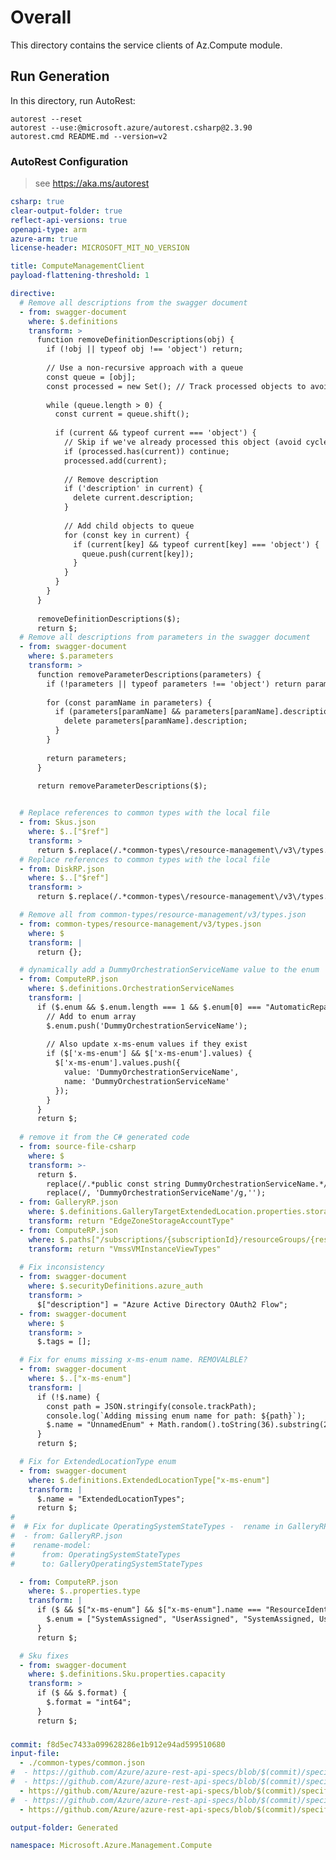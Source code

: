 ﻿# Overall
This directory contains the service clients of Az.Compute module.

## Run Generation
In this directory, run AutoRest:
```
autorest --reset
autorest --use:@microsoft.azure/autorest.csharp@2.3.90
autorest.cmd README.md --version=v2
```

### AutoRest Configuration
> see https://aka.ms/autorest

``` yaml
csharp: true
clear-output-folder: true
reflect-api-versions: true
openapi-type: arm
azure-arm: true
license-header: MICROSOFT_MIT_NO_VERSION

title: ComputeManagementClient
payload-flattening-threshold: 1

directive:
  # Remove all descriptions from the swagger document
  - from: swagger-document
    where: $.definitions
    transform: >
      function removeDefinitionDescriptions(obj) {
        if (!obj || typeof obj !== 'object') return;
        
        // Use a non-recursive approach with a queue
        const queue = [obj];
        const processed = new Set(); // Track processed objects to avoid cycles
        
        while (queue.length > 0) {
          const current = queue.shift();
          
          if (current && typeof current === 'object') {
            // Skip if we've already processed this object (avoid cycles)
            if (processed.has(current)) continue;
            processed.add(current);
            
            // Remove description
            if ('description' in current) {
              delete current.description;
            }
            
            // Add child objects to queue
            for (const key in current) {
              if (current[key] && typeof current[key] === 'object') {
                queue.push(current[key]);
              }
            }
          }
        }
      }
      
      removeDefinitionDescriptions($);
      return $;
  # Remove all descriptions from parameters in the swagger document
  - from: swagger-document
    where: $.parameters
    transform: >
      function removeParameterDescriptions(parameters) {
        if (!parameters || typeof parameters !== 'object') return parameters;
        
        for (const paramName in parameters) {
          if (parameters[paramName] && parameters[paramName].description) {
            delete parameters[paramName].description;
          }
        }
        
        return parameters;
      }
      
      return removeParameterDescriptions($);


  # Replace references to common types with the local file
  - from: Skus.json
    where: $..["$ref"]
    transform: >
      return $.replace(/.*common-types\/resource-management\/v3\/types.json.*/, './common-types/common.json')
  # Replace references to common types with the local file
  - from: DiskRP.json
    where: $..["$ref"]
    transform: >
      return $.replace(/.*common-types\/resource-management\/v3\/types.json.*/, './common-types/common.json')

  # Remove all from common-types/resource-management/v3/types.json
  - from: common-types/resource-management/v3/types.json
    where: $
    transform: |
      return {};

  # dynamically add a DummyOrchestrationServiceName value to the enum 
  - from: ComputeRP.json
    where: $.definitions.OrchestrationServiceNames
    transform: |
      if ($.enum && $.enum.length === 1 && $.enum[0] === "AutomaticRepairs") {
        // Add to enum array
        $.enum.push('DummyOrchestrationServiceName');
        
        // Also update x-ms-enum values if they exist
        if ($['x-ms-enum'] && $['x-ms-enum'].values) {
          $['x-ms-enum'].values.push({
            value: 'DummyOrchestrationServiceName',
            name: 'DummyOrchestrationServiceName'
          });
        }
      }
      return $;
    
  # remove it from the C# generated code
  - from: source-file-csharp
    where: $ 
    transform: >-
      return $.
        replace(/.*public const string DummyOrchestrationServiceName.*/g,'').
        replace(/, 'DummyOrchestrationServiceName'/g,'');
  - from: GalleryRP.json
    where: $.definitions.GalleryTargetExtendedLocation.properties.storageAccountType["x-ms-enum"].name
    transform: return "EdgeZoneStorageAccountType"
  - from: ComputeRP.json
    where: $.paths["/subscriptions/{subscriptionId}/resourceGroups/{resourceGroupName}/providers/Microsoft.Compute/virtualMachineScaleSets/{vmScaleSetName}/virtualMachines/{instanceId}"].get.parameters[?(@.name === "$expand")]["x-ms-enum"].name
    transform: return "VmssVMInstanceViewTypes"
  
  # Fix inconsistency
  - from: swagger-document
    where: $.securityDefinitions.azure_auth
    transform: >
      $["description"] = "Azure Active Directory OAuth2 Flow";
  - from: swagger-document
    where: $
    transform: >
      $.tags = [];

  # Fix for enums missing x-ms-enum name. REMOVALBLE?
  - from: swagger-document
    where: $..["x-ms-enum"]
    transform: |
      if (!$.name) {
        const path = JSON.stringify(console.trackPath);
        console.log(`Adding missing enum name for path: ${path}`);
        $.name = "UnnamedEnum" + Math.random().toString(36).substring(2, 8);
      }
      return $;

  # Fix for ExtendedLocationType enum
  - from: swagger-document
    where: $.definitions.ExtendedLocationType["x-ms-enum"]
    transform: |
      $.name = "ExtendedLocationTypes";
      return $;
#
#  # Fix for duplicate OperatingSystemStateTypes -  rename in GalleryRP.json
#  - from: GalleryRP.json
#    rename-model:
#      from: OperatingSystemStateTypes
#      to: GalleryOperatingSystemStateTypes

  - from: ComputeRP.json
    where: $..properties.type
    transform: |
      if ($ && $["x-ms-enum"] && $["x-ms-enum"].name === "ResourceIdentityType") {
        $.enum = ["SystemAssigned", "UserAssigned", "SystemAssigned, UserAssigned", "None"];
      }
      return $;

  # Sku fixes 
  - from: swagger-document
    where: $.definitions.Sku.properties.capacity
    transform: >
      if ($ && $.format) {
        $.format = "int64";
      }
      return $;
 ```
###
``` yaml
commit: f8d5ec7433a099628286e1b912e94ad599510680
input-file: 
  - ./common-types/common.json
#  - https://github.com/Azure/azure-rest-api-specs/blob/$(commit)/specification/compute/resource-manager/Microsoft.Compute/ComputeRP/stable/2024-11-01/ComputeRP.json
#  - https://github.com/Azure/azure-rest-api-specs/blob/$(commit)/specification/compute/resource-manager/Microsoft.Compute/DiskRP/stable/2024-03-02/DiskRP.json
  - https://github.com/Azure/azure-rest-api-specs/blob/$(commit)/specification/compute/resource-manager/Microsoft.Compute/Skus/stable/2021-07-01/skus.json
#  - https://github.com/Azure/azure-rest-api-specs/blob/$(commit)/specification/compute/resource-manager/Microsoft.Compute/GalleryRP/stable/2024-03-03/GalleryRP.json
  - https://github.com/Azure/azure-rest-api-specs/blob/$(commit)/specification/compute/resource-manager/Microsoft.Compute/CloudserviceRP/stable/2022-09-04/cloudService.json

output-folder: Generated

namespace: Microsoft.Azure.Management.Compute
```

<!--
  # Remove one of the duplicate SubscriptionIdParameter definitions
  - from-file: Microsoft.Compute/common-types/v1/common.json
    where: $.parameters.SubscriptionIdParameter
    transform: |
      /* keep the ARM-level definition, discard this one */
      return undefined;
  
  # Fix for SubscriptionIdParameter - simplify
  - from: swagger-document
    where: $.parameters.SubscriptionIdParameter
    transform: >
      if ($.description) {
        $.description = "The ID of the target subscription.";
      }
      return $;

  # Sku fix 
  - from: ComputeRP.json
    rename-model:
      from: Sku
      to: ComputeSku
  - from: DiskRP.json
    rename-model:
      from: Sku
      to: DiskSku
  - from: skus.json
    rename-model:
      from: Sku
      to: SkusSku
  - from: GalleryRP.json
    rename-model:
      from: Sku
      to: GallerySku
  - from: CloudserviceRP.json
    rename-model:
      from: Sku
      to: CloudServiceSku


  - from: swagger-document
    where: $.definitions.ResourceModelWithAllowedPropertySet.properties.sku
    transform: return undefined;
  
  - from: swagger-document
    where: $.definitions
    transform: |
      for (const [name,schema] of Object.entries($)) {
        if (name.endsWith('Sku') &&
            schema.allOf &&
            schema.allOf.length === 1 &&
            schema.allOf[0].$ref === '#/definitions/Sku') {
          delete schema.allOf;            // make it stand-alone
        }
      }
      return $;
  
  - from: swagger-document
    where: $.definitions.Sku
    transform: return undefined;



  - from: ComputeRP.json
    where: $.definitions.Sku
    transform: >
      $ = {
        "properties": {
          "name": {
            "type": "string"
          },
          "tier": {
            "type": "string"
          },
          "capacity": {
            "type": "integer",
            "format": "int64"
          }
        }
      };
      return $;
  - from: DiskRP.json
    where: $.definitions.Sku
    transform: >
      $ = {
        "properties": {
          "name": {
            "type": "string"
          },
          "tier": {
            "type": "string"
          },
          "capacity": {
            "type": "integer",
            "format": "int64"
          }
        }
      };
      return $;
  - from: GalleryRP.json
    where: $.definitions.Sku
    transform: >
      $ = {
        "properties": {
          "name": {
            "type": "string"
          },
          "tier": {
            "type": "string"
          },
          "capacity": {
            "type": "integer",
            "format": "int64"
          }
        }
      };
      return $;


  - from-file: DiskRP.json
    rename-model:
      from: Sku
      to: DiskSku
  - from-file: skus.json
    rename-model:
      from: Sku
      to: SkusSku
  - from-file: GalleryRP.json                     # Compute Gallery
    rename-model:
      from: Sku
      to: GallerySku
  - from-file: common-types/v1/common.json        # compute/common-types
    rename-model:
      from: Sku
      to: ComputeCommonSku
  - from-file: common-types/resource-management/v3/types.json    # ARM shared
    rename-model:
      from: Sku
      to: ArmCommonSku
  - from-file: common-types/resource-management/v1/common.json
    rename-model:
      from: Sku
      to: ArmCommonSkuv1
      # Cloud Service RP
  - from-file: cloudService.json
    rename-model:
      from: Sku
      to: CloudServiceSku  # cloud-service specific

 -->

